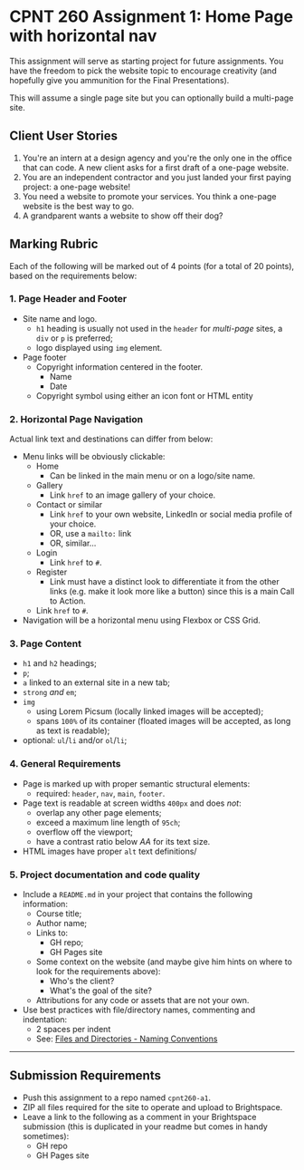 # CPNT 260 Assignment 1: Home Page with horizontal nav
This assignment will serve as starting project for future assignments. You have the freedom to pick the website topic to encourage creativity (and hopefully give you ammunition for the Final Presentations).

This will assume a single page site but you can optionally build a multi-page site.

## Client User Stories
1. You're an intern at a design agency and you're the only one in the office that can code. A new client asks for a first draft of a one-page website.
2. You are an independent contractor and you just landed your first paying project: a one-page website!
3. You need a website to promote your services. You think a one-page website is the best way to go.
4. A grandparent wants a website to show off their dog?

## Marking Rubric
Each of the following will be marked out of 4 points (for a total of 20 points), based on the requirements below:

### 1. Page Header and Footer
- Site name and logo.
  - `h1` heading is usually not used in the `header` for _multi-page_ sites, a `div` or `p` is preferred;
  - logo displayed using `img` element.
- Page footer
  - Copyright information centered in the footer.
    - Name
    - Date
  - Copyright symbol using either an icon font or HTML entity

### 2. Horizontal Page Navigation
Actual link text and destinations can differ from below:
- Menu links will be obviously clickable:
  - Home
    - Can be linked in the main menu or on a logo/site name.
  - Gallery
    - Link `href` to an image gallery of your choice.
  - Contact or similar
    - Link `href` to your own website, LinkedIn or social media profile of your choice. 
    - OR, use a `mailto:` link
    - OR, similar...
  - Login
    - Link `href` to `#`.
  - Register
    - Link must have a distinct look to differentiate it from the other links (e.g. make it look more like a button) since this is a main Call to Action.
  - Link `href` to `#`.
- Navigation will be a horizontal menu using Flexbox or CSS Grid.

### 3. Page Content
- `h1` and `h2` headings;
- `p`;
- `a` linked to an external site in a new tab;
- `strong` _and_ `em`;
- `img`
  - using Lorem Picsum (locally linked images will be accepted);
  - spans `100%` of its container (floated images will be accepted, as long as text is readable);
- optional: `ul`/`li` and/or `ol`/`li`;

### 4. General Requirements
- Page is marked up with proper semantic structural elements: 
  - required: `header`, `nav`, `main`, `footer`.
- Page text is readable at screen widths `400px` and does _not_: 
  - overlap any other page elements;
  - exceed a maximum line length of `95ch`;
  - overflow off the viewport;
  - have a contrast ratio below _AA_ for its text size.
- HTML images have proper `alt` text definitions/

### 5. Project documentation and code quality
- Include a `README.md` in your project that contains the following information:
  - Course title;
  - Author name;
  - Links to:
    - GH repo;
    - GH Pages site
  - Some context on the website (and maybe give him hints on where to look for the requirements above):
    - Who's the client?
    - What's the goal of the site?
  - Attributions for any code or assets that are not your own.
- Use best practices with file/directory names, commenting and indentation:
  - 2 spaces per indent
  - See: [Files and Directories - Naming Conventions](https://sait-wbdv.github.io/winter-2021/cheatsheets/naming-conventions/)

---

## Submission Requirements
- Push this assignment to a repo named `cpnt260-a1`.
- ZIP all files required for the site to operate and upload to Brightspace. 
- Leave a link to the following as a comment in your Brightspace submission (this is duplicated in your readme but comes in handy sometimes):
  - GH repo
  - GH Pages site

